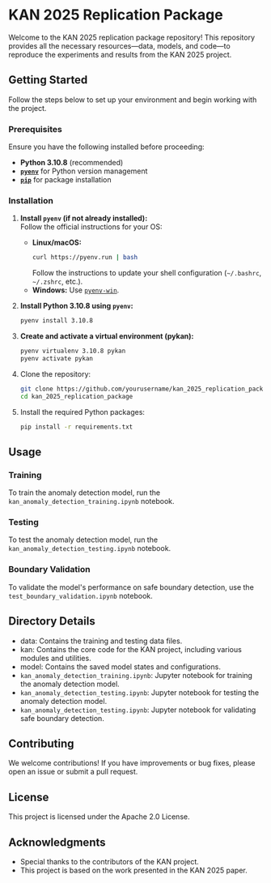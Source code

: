 # KAN 2025 Replication Package

Welcome to the KAN 2025 replication package repository! This repository provides all the necessary resources—data, models, and code—to reproduce the experiments and results from the KAN 2025 project.

## Getting Started

Follow the steps below to set up your environment and begin working with the project.

### Prerequisites

Ensure you have the following installed before proceeding:

- **Python 3.10.8** (recommended)
- **[`pyenv`](https://github.com/pyenv/pyenv)** for Python version management
- **[`pip`](https://pip.pypa.io/en/stable/)** for package installation

### Installation

1. **Install `pyenv` (if not already installed):**  
   Follow the official instructions for your OS:  
   - **Linux/macOS:**
     ```sh
     curl https://pyenv.run | bash
     ```
     Follow the instructions to update your shell configuration (`~/.bashrc`, `~/.zshrc`, etc.).
   - **Windows:** Use [`pyenv-win`](https://github.com/pyenv-win/pyenv-win).

2. **Install Python 3.10.8 using `pyenv`:**
   ```sh
   pyenv install 3.10.8
    ```

3. **Create and activate a virtual environment (pykan):**
    ```sh
    pyenv virtualenv 3.10.8 pykan
    pyenv activate pykan
    ```

4. Clone the repository:
    ```sh
    git clone https://github.com/yourusername/kan_2025_replication_package.git
    cd kan_2025_replication_package
    ```

5. Install the required Python packages:
    ```sh
    pip install -r requirements.txt
    ```

## Usage

### Training

To train the anomaly detection model, run the `kan_anomaly_detection_training.ipynb` notebook.

### Testing

To test the anomaly detection model, run the `kan_anomaly_detection_testing.ipynb` notebook.

### Boundary Validation

To validate the model's performance on safe boundary detection, use the `test_boundary_validation.ipynb` notebook.

## Directory Details

- data: Contains the training and testing data files.
- kan: Contains the core code for the KAN project, including various modules and utilities.
- model: Contains the saved model states and configurations.
- `kan_anomaly_detection_training.ipynb`: Jupyter notebook for training the anomaly detection model.
- `kan_anomaly_detection_testing.ipynb`: Jupyter notebook for testing the anomaly detection model.
- `kan_anomaly_detection_testing.ipynb`: Jupyter notebook for validating safe boundary detection.

## Contributing

We welcome contributions! If you have improvements or bug fixes, please open an issue or submit a pull request.

## License

This project is licensed under the Apache 2.0 License.

## Acknowledgments

- Special thanks to the contributors of the KAN project.
- This project is based on the work presented in the KAN 2025 paper.